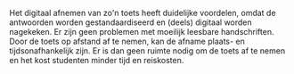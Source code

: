 Het digitaal afnemen van zo'n toets heeft duidelijke voordelen, omdat de antwoorden worden gestandaardiseerd en (deels) digitaal worden nagekeken. Er zijn geen problemen met moeilijk leesbare handschriften. Door de toets op afstand af te nemen, kan de afname plaats- en tijdsonafhankelijk zijn. Er is dan geen ruimte nodig om de toets af te nemen en het kost studenten minder tijd en reiskosten. 